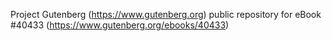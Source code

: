 Project Gutenberg (https://www.gutenberg.org) public repository for eBook #40433 (https://www.gutenberg.org/ebooks/40433)
